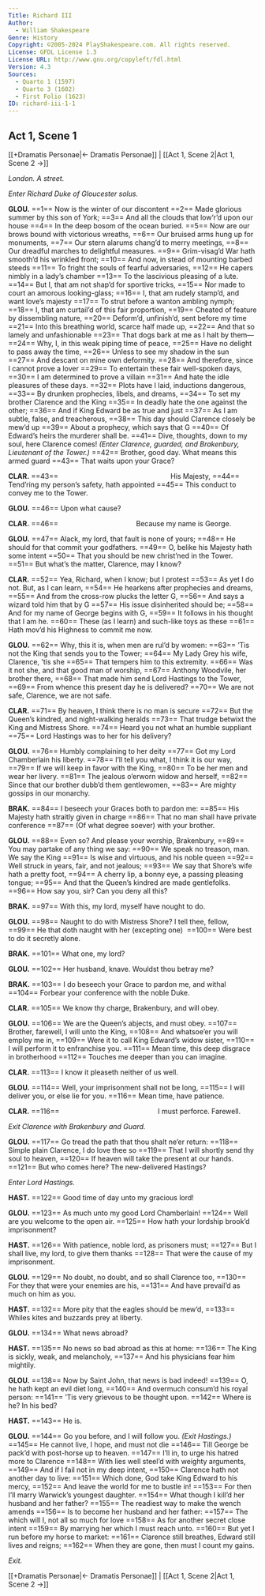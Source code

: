 ```yaml
---
Title: Richard III
Author: 
  - William Shakespeare
Genre: History
Copyright: ©2005-2024 PlayShakespeare.com. All rights reserved.
License: GFDL License 1.3
License URL: http://www.gnu.org/copyleft/fdl.html
Version: 4.3
Sources:
  - Quarto 1 (1597)
  - Quarto 3 (1602)
  - First Folio (1623)
ID: richard-iii-1-1
---
```


## Act 1, Scene 1
[[+Dramatis Personae|← Dramatis Personae]] | [[Act 1, Scene 2|Act 1, Scene 2 →]]

*London. A street.*

*Enter Richard Duke of Gloucester solus.*

**GLOU.**
==1== Now is the winter of our discontent
==2== Made glorious summer by this son of York;
==3== And all the clouds that low’r’d upon our house
==4== In the deep bosom of the ocean buried.
==5== Now are our brows bound with victorious wreaths,
==6== Our bruised arms hung up for monuments,
==7== Our stern alarums chang’d to merry meetings,
==8== Our dreadful marches to delightful measures.
==9== Grim-visag’d War hath smooth’d his wrinkled front;
==10== And now, in stead of mounting barbed steeds
==11== To fright the souls of fearful adversaries,
==12== He capers nimbly in a lady’s chamber
==13== To the lascivious pleasing of a lute.
==14== But I, that am not shap’d for sportive tricks,
==15== Nor made to court an amorous looking-glass;
==16== I, that am rudely stamp’d, and want love’s majesty
==17== To strut before a wanton ambling nymph;
==18== I, that am curtail’d of this fair proportion,
==19== Cheated of feature by dissembling nature,
==20== Deform’d, unfinish’d, sent before my time
==21== Into this breathing world, scarce half made up,
==22== And that so lamely and unfashionable
==23== That dogs bark at me as I halt by them⁠—
==24== Why, I, in this weak piping time of peace,
==25== Have no delight to pass away the time,
==26== Unless to see my shadow in the sun
==27== And descant on mine own deformity.
==28== And therefore, since I cannot prove a lover
==29== To entertain these fair well-spoken days,
==30== I am determined to prove a villain
==31== And hate the idle pleasures of these days.
==32== Plots have I laid, inductions dangerous,
==33== By drunken prophecies, libels, and dreams,
==34== To set my brother Clarence and the King
==35== In deadly hate the one against the other;
==36== And if King Edward be as true and just
==37== As I am subtle, false, and treacherous,
==38== This day should Clarence closely be mew’d up
==39== About a prophecy, which says that G
==40== Of Edward’s heirs the murderer shall be.
==41== Dive, thoughts, down to my soul, here Clarence comes!
*(Enter Clarence, guarded, and Brakenbury, Lieutenant of the Tower.)*
==42== Brother, good day. What means this armed guard
==43== That waits upon your Grace?

**CLAR.**
==43==                 His Majesty,
==44== Tend’ring my person’s safety, hath appointed
==45== This conduct to convey me to the Tower.

**GLOU.**
==46== Upon what cause?

**CLAR.**
==46==            Because my name is George.

**GLOU.**
==47== Alack, my lord, that fault is none of yours;
==48== He should for that commit your godfathers.
==49== O, belike his Majesty hath some intent
==50== That you should be new christ’ned in the Tower.
==51== But what’s the matter, Clarence, may I know?

**CLAR.**
==52== Yea, Richard, when I know; but I protest
==53== As yet I do not. But, as I can learn,
==54== He hearkens after prophecies and dreams,
==55== And from the cross-row plucks the letter G,
==56== And says a wizard told him that by G
==57== His issue disinherited should be;
==58== And for my name of George begins with G,
==59== It follows in his thought that I am he.
==60== These (as I learn) and such-like toys as these
==61== Hath mov’d his Highness to commit me now.

**GLOU.**
==62== Why, this it is, when men are rul’d by women:
==63== ’Tis not the King that sends you to the Tower;
==64== My Lady Grey his wife, Clarence, ’tis she
==65== That tempers him to this extremity.
==66== Was it not she, and that good man of worship,
==67== Anthony Woodvile, her brother there,
==68== That made him send Lord Hastings to the Tower,
==69== From whence this present day he is delivered?
==70== We are not safe, Clarence, we are not safe.

**CLAR.**
==71== By heaven, I think there is no man is secure
==72== But the Queen’s kindred, and night-walking heralds
==73== That trudge betwixt the King and Mistress Shore.
==74== Heard you not what an humble suppliant
==75== Lord Hastings was to her for his delivery?

**GLOU.**
==76== Humbly complaining to her deity
==77== Got my Lord Chamberlain his liberty.
==78== I’ll tell you what, I think it is our way,
==79== If we will keep in favor with the King,
==80== To be her men and wear her livery.
==81== The jealous o’erworn widow and herself,
==82== Since that our brother dubb’d them gentlewomen,
==83== Are mighty gossips in our monarchy.

**BRAK.**
==84== I beseech your Graces both to pardon me:
==85== His Majesty hath straitly given in charge
==86== That no man shall have private conference
==87== (Of what degree soever) with your brother.

**GLOU.**
==88== Even so? And please your worship, Brakenbury,
==89== You may partake of any thing we say:
==90== We speak no treason, man. We say the King
==91== Is wise and virtuous, and his noble queen
==92== Well struck in years, fair, and not jealous;
==93== We say that Shore’s wife hath a pretty foot,
==94== A cherry lip, a bonny eye, a passing pleasing tongue;
==95== And that the Queen’s kindred are made gentlefolks.
==96== How say you, sir? Can you deny all this?

**BRAK.**
==97== With this, my lord, myself have nought to do.

**GLOU.**
==98== Naught to do with Mistress Shore? I tell thee, fellow,
==99== He that doth naught with her (excepting one) 
==100== Were best to do it secretly alone.

**BRAK.**
==101== What one, my lord?

**GLOU.**
==102== Her husband, knave. Wouldst thou betray me?

**BRAK.**
==103== I do beseech your Grace to pardon me, and withal
==104== Forbear your conference with the noble Duke.

**CLAR.**
==105== We know thy charge, Brakenbury, and will obey.

**GLOU.**
==106== We are the Queen’s abjects, and must obey.
==107== Brother, farewell, I will unto the King,
==108== And whatsoe’er you will employ me in,
==109== Were it to call King Edward’s widow sister,
==110== I will perform it to enfranchise you.
==111== Mean time, this deep disgrace in brotherhood
==112== Touches me deeper than you can imagine.

**CLAR.**
==113== I know it pleaseth neither of us well.

**GLOU.**
==114== Well, your imprisonment shall not be long,
==115== I will deliver you, or else lie for you.
==116== Mean time, have patience.

**CLAR.**
==116==               I must perforce. Farewell.

*Exit Clarence with Brakenbury and Guard.*

**GLOU.**
==117== Go tread the path that thou shalt ne’er return:
==118== Simple plain Clarence, I do love thee so
==119== That I will shortly send thy soul to heaven,
==120== If heaven will take the present at our hands.
==121== But who comes here? The new-delivered Hastings?

*Enter Lord Hastings.*

**HAST.**
==122== Good time of day unto my gracious lord!

**GLOU.**
==123== As much unto my good Lord Chamberlain!
==124== Well are you welcome to the open air.
==125== How hath your lordship brook’d imprisonment?

**HAST.**
==126== With patience, noble lord, as prisoners must;
==127== But I shall live, my lord, to give them thanks
==128== That were the cause of my imprisonment.

**GLOU.**
==129== No doubt, no doubt, and so shall Clarence too,
==130== For they that were your enemies are his,
==131== And have prevail’d as much on him as you.

**HAST.**
==132== More pity that the eagles should be mew’d,
==133== Whiles kites and buzzards prey at liberty.

**GLOU.**
==134== What news abroad?

**HAST.**
==135== No news so bad abroad as this at home:
==136== The King is sickly, weak, and melancholy,
==137== And his physicians fear him mightily.

**GLOU.**
==138== Now by Saint John, that news is bad indeed!
==139== O, he hath kept an evil diet long,
==140== And overmuch consum’d his royal person:
==141== ’Tis very grievous to be thought upon.
==142== Where is he? In his bed?

**HAST.**
==143== He is.

**GLOU.**
==144== Go you before, and I will follow you.
*(Exit Hastings.)*
==145== He cannot live, I hope, and must not die
==146== Till George be pack’d with post-horse up to heaven.
==147== I’ll in, to urge his hatred more to Clarence
==148== With lies well steel’d with weighty arguments,
==149== And if I fail not in my deep intent,
==150== Clarence hath not another day to live:
==151== Which done, God take King Edward to his mercy,
==152== And leave the world for me to bustle in!
==153== For then I’ll marry Warwick’s youngest daughter.
==154== What though I kill’d her husband and her father?
==155== The readiest way to make the wench amends
==156== Is to become her husband and her father:
==157== The which will I, not all so much for love
==158== As for another secret close intent
==159== By marrying her which I must reach unto.
==160== But yet I run before my horse to market:
==161== Clarence still breathes, Edward still lives and reigns;
==162== When they are gone, then must I count my gains.

*Exit.*

[[+Dramatis Personae|← Dramatis Personae]] | [[Act 1, Scene 2|Act 1, Scene 2 →]]